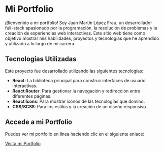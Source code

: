 # Mi Portfolio

¡Bienvenido a mi portfolio! Soy Juan Martín López Frau, un desarrollador full-stack apasionado por la programación, la resolución de problemas y la creación de experiencias web interactivas. Este sitio web tiene como objetivo mostrar mis habilidades, proyectos y tecnologías que he aprendido y utilizado a lo largo de mi carrera.

## Tecnologías Utilizadas

Este proyecto fue desarrollado utilizando las siguientes tecnologías:

- **React**: La biblioteca principal para construir interfaces de usuario interactivas.
- **React Router**: Para gestionar la navegación y redirección entre diferentes páginas.
- **React Icons**: Para mostrar iconos de las tecnologías que domino.
- **CSS/SCSS**: Para los estilos y la creación de un diseño responsivo.

## Accede a mi Portfolio

Puedes ver mi portfolio en línea haciendo clic en el siguiente enlace:

[Visita mi Portfolio](https://juanmartinlopez.vercel.app)
